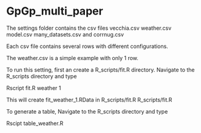 # GpGp_multi_paper

The settings folder contains the csv files vecchia.csv weather.csv model.csv many_datasets.csv and corrnug.csv 

Each csv file contains several rows with different configurations.

The weather.csv is a simple example with only 1 row.

To run this setting, first an create a R_scripts/fit.R directory. Navigate to the R_scripts directory and type

Rscript fit.R weather 1

This will create fit_weather_1.RData in R_scripts/fit.R
R_scripts/fit.R

To generate a table,  Navigate to the R_scripts directory and type

Rscipt table_weather.R
